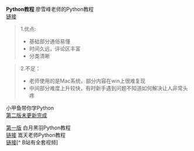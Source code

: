 **Python教程**
廖雪峰老师的Python教程   
[链接](https://www.liaoxuefeng.com/wiki/1016959663602400)
> 1.优点:  
> + 基础部分通俗易懂  
> + 时间久远，评论区丰富  
> + 分类清晰

> 2.不足：
> + 老师使用的是Mac系统，部分内容在win上很难复现
> + 中间部分难度上升较快，有时新手遇到问题不知道如何解决让人非常头疼   
>
小甲鱼带你学Python  
[第二版未更新完成](https://www.bilibili.com/video/BV1c4411e77t)   

[第一版](https://www.bilibili.com/video/BV1xs411Q799)
白月黑羽Python教程   
[链接](http://www.python3.vip/doc/tutorial/python/0001/)
嵩天老师Python教程   
[链接](https://www.icourse163.org/course/BIT-268001)[^ B站有全套视频]
